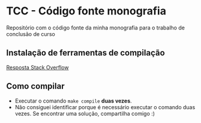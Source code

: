 # TCC - Código fonte monografia
Repositório com o código fonte da minha monografia para o trabalho de conclusão de curso

## Instalação de ferramentas de compilação
[Resposta Stack Overflow](https://tex.stackexchange.com/a/102311)

## Como compilar
* Executar o comando `make compile` **duas vezes**.
* Não consiguei identificar porque é necessário executar o comando duas vezes. Se encontrar uma solução, compartilha comigo :)